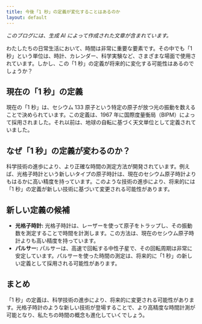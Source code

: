 ```yaml
---
title: 今後「1 秒」の定義が変化することはあるのか
layout: default
---
```


_このブログには、生成 AI によって作成された文章が含まれています。_

わたしたちの日常生活において、時間は非常に重要な要素です。その中でも「1 秒」という単位は、時計、カレンダー、科学実験など、さまざまな場面で使用されています。しかし、この「1 秒」の定義が将来的に変化する可能性はあるのでしょうか？

## 現在の「1 秒」の定義

現在の「1 秒」は、セシウム 133 原子という特定の原子が放つ光の振動を数えることで決められています。この定義は、1967 年に国際度量衡局（BIPM）によって採用されました。それ以前は、地球の自転に基づく天文単位として定義されていました。

## なぜ「1 秒」の定義が変わるのか？

科学技術の進歩により、より正確な時間の測定方法が開発されています。例えば、光格子時計という新しいタイプの原子時計は、現在のセシウム原子時計よりもはるかに高い精度を持っています。このような技術の進歩により、将来的には「1 秒」の定義が新しい技術に基づいて変更される可能性があります。

## 新しい定義の候補

- **光格子時計:** 光格子時計は、レーザーを使って原子をトラップし、その振動数を測定することで時間を計測します。この方法は、現在のセシウム原子時計よりも高い精度を持っています。
- **パルサー:** パルサーは、高速で回転する中性子星で、その回転周期は非常に安定しています。パルサーを使った時間の測定は、将来的に「1 秒」の新しい定義として採用される可能性があります。

## まとめ

「1 秒」の定義は、科学技術の進歩により、将来的に変更される可能性があります。光格子時計のような新しい技術が登場することで、より高精度な時間計測が可能となり、私たちの時間の概念も進化していくでしょう。
